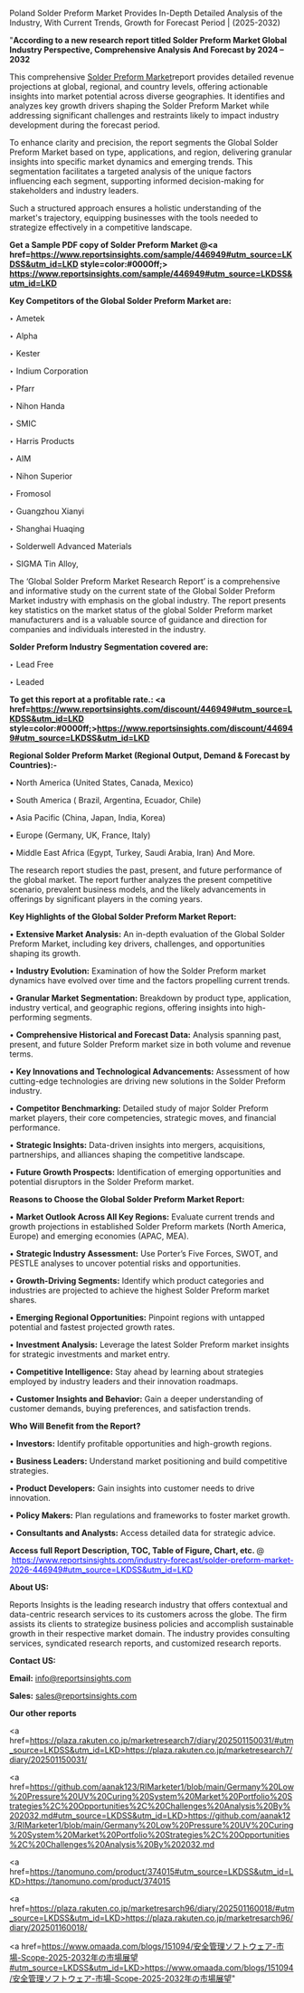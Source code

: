 Poland Solder Preform Market Provides In-Depth Detailed Analysis of the Industry, With Current Trends, Growth for Forecast Period | (2025-2032)

"<strong>According to a new research report titled Solder Preform Market Global Industry Perspective, Comprehensive Analysis And Forecast by 2024 – 2032</strong>

This comprehensive <a href=https://www.reportsinsights.com/sample/446949>Solder Preform Market</a>report provides detailed revenue projections at global, regional, and country levels, offering actionable insights into market potential across diverse geographies. It identifies and analyzes key growth drivers shaping the Solder Preform Market while addressing significant challenges and restraints likely to impact industry development during the forecast period.

To enhance clarity and precision, the report segments the Global Solder Preform Market based on type, applications, and region, delivering granular insights into specific market dynamics and emerging trends. This segmentation facilitates a targeted analysis of the unique factors influencing each segment, supporting informed decision-making for stakeholders and industry leaders.

Such a structured approach ensures a holistic understanding of the market's trajectory, equipping businesses with the tools needed to strategize effectively in a competitive landscape.

<strong>Get a Sample PDF copy of Solder Preform Market </strong><strong>@<a href=https://www.reportsinsights.com/sample/446949#utm_source=LKDSS&utm_id=LKD style=color:#0000ff;> https://www.reportsinsights.com/sample/446949#utm_source=LKDSS&utm_id=LKD</a></strong></font>

<strong>Key Competitors of the Global Solder Preform Market are:</strong>

‣ Ametek

‣ Alpha

‣ Kester

‣ Indium Corporation

‣ Pfarr

‣ Nihon Handa

‣ SMIC

‣ Harris Products

‣ AIM

‣ Nihon Superior

‣ Fromosol

‣ Guangzhou Xianyi

‣ Shanghai Huaqing

‣ Solderwell Advanced Materials

‣ SIGMA Tin Alloy,

The ‘Global Solder Preform Market Research Report’ is a comprehensive and informative study on the current state of the Global Solder Preform Market industry with emphasis on the global industry. The report presents key statistics on the market status of the global Solder Preform market manufacturers and is a valuable source of guidance and direction for companies and individuals interested in the industry.

<strong>Solder Preform Industry Segmentation covered are:</strong>

‣ Lead Free

‣ Leaded

<strong>To get this report at a profitable rate.: <a href=https://www.reportsinsights.com/discount/446949#utm_source=LKDSS&utm_id=LKD style=color:#0000ff;>https://www.reportsinsights.com/discount/446949#utm_source=LKDSS&utm_id=LKD</a></strong></font>

<strong>Regional Solder Preform Market (Regional Output, Demand &amp; Forecast by Countries):-</strong>

• North America (United States, Canada, Mexico)

• South America ( Brazil, Argentina, Ecuador, Chile)

• Asia Pacific (China, Japan, India, Korea)

• Europe (Germany, UK, France, Italy)

• Middle East Africa (Egypt, Turkey, Saudi Arabia, Iran) And More.

The research report studies the past, present, and future performance of the global market. The report further analyzes the present competitive scenario, prevalent business models, and the likely advancements in offerings by significant players in the coming years.

<strong>Key Highlights of the Global Solder Preform Market Report:</strong>

• <strong>Extensive Market Analysis:</strong> An in-depth evaluation of the Global Solder Preform Market, including key drivers, challenges, and opportunities shaping its growth.

• <strong>Industry Evolution:</strong> Examination of how the Solder Preform market dynamics have evolved over time and the factors propelling current trends.

• <strong>Granular Market Segmentation:</strong> Breakdown by product type, application, industry vertical, and geographic regions, offering insights into high-performing segments.

• <strong>Comprehensive Historical and Forecast Data:</strong> Analysis spanning past, present, and future Solder Preform market size in both volume and revenue terms.

• <strong>Key Innovations and Technological Advancements:</strong> Assessment of how cutting-edge technologies are driving new solutions in the Solder Preform industry.

• <strong>Competitor Benchmarking:</strong> Detailed study of major Solder Preform market players, their core competencies, strategic moves, and financial performance.

• <strong>Strategic Insights:</strong> Data-driven insights into mergers, acquisitions, partnerships, and alliances shaping the competitive landscape.

• <strong>Future Growth Prospects:</strong> Identification of emerging opportunities and potential disruptors in the Solder Preform market.

<strong>Reasons to Choose the Global Solder Preform Market Report:</strong>

• <strong>Market Outlook Across All Key Regions:</strong> Evaluate current trends and growth projections in established Solder Preform markets (North America, Europe) and emerging economies (APAC, MEA).

• <strong>Strategic Industry Assessment:</strong> Use Porter’s Five Forces, SWOT, and PESTLE analyses to uncover potential risks and opportunities.

• <strong>Growth-Driving Segments:</strong> Identify which product categories and industries are projected to achieve the highest Solder Preform market shares.

• <strong>Emerging Regional Opportunities:</strong> Pinpoint regions with untapped potential and fastest projected growth rates.

• <strong>Investment Analysis:</strong> Leverage the latest Solder Preform market insights for strategic investments and market entry.

• <strong>Competitive Intelligence:</strong> Stay ahead by learning about strategies employed by industry leaders and their innovation roadmaps.

• <strong>Customer Insights and Behavior:</strong> Gain a deeper understanding of customer demands, buying preferences, and satisfaction trends.

<strong>Who Will Benefit from the Report?</strong>

• <strong>Investors:</strong> Identify profitable opportunities and high-growth regions.

• <strong>Business Leaders:</strong> Understand market positioning and build competitive strategies.

• <strong>Product Developers:</strong> Gain insights into customer needs to drive innovation.

• <strong>Policy Makers:</strong> Plan regulations and frameworks to foster market growth.

• <strong>Consultants and Analysts:</strong> Access detailed data for strategic advice.
</ul>
<strong>Access full Report Description, TOC, Table of Figure, Chart, etc. </strong>@  <a href=https://www.reportsinsights.com/industry-forecast/solder-preform-market-2026-446949#utm_source=LKDSS&utm_id=LKD style=color:#0000ff;>https://www.reportsinsights.com/industry-forecast/solder-preform-market-2026-446949#utm_source=LKDSS&utm_id=LKD</a></font>

<strong><strong>About US</strong>:</strong>

Reports Insights is the leading research industry that offers contextual and data-centric research services to its customers across the globe. The firm assists its clients to strategize business policies and accomplish sustainable growth in their respective market domain. The industry provides consulting services, syndicated research reports, and customized research reports.

<strong>Contact US:</strong>

<p class=""""><b>Email:</b> <a href=mailto:info@reportsinsights.com>info@reportsinsights.com</a></p>
<p class=""""><b>Sales:</b> <a href=mailto:sales@reportsinsights.com>sales@reportsinsights.com</a></p>

<strong>Our other reports</strong>

<a href=https://plaza.rakuten.co.jp/marketresearch7/diary/202501150031/#utm_source=LKDSS&utm_id=LKD>https://plaza.rakuten.co.jp/marketresearch7/diary/202501150031/</a>

<a href=https://github.com/aanak123/RIMarketer1/blob/main/Germany%20Low%20Pressure%20UV%20Curing%20System%20Market%20Portfolio%20Strategies%2C%20Opportunities%2C%20Challenges%20Analysis%20By%202032.md#utm_source=LKDSS&utm_id=LKD>https://github.com/aanak123/RIMarketer1/blob/main/Germany%20Low%20Pressure%20UV%20Curing%20System%20Market%20Portfolio%20Strategies%2C%20Opportunities%2C%20Challenges%20Analysis%20By%202032.md</a>

<a href=https://tanomuno.com/product/374015#utm_source=LKDSS&utm_id=LKD>https://tanomuno.com/product/374015</a>

<a href=https://plaza.rakuten.co.jp/marketresarch96/diary/202501160018/#utm_source=LKDSS&utm_id=LKD>https://plaza.rakuten.co.jp/marketresarch96/diary/202501160018/</a>

<a href=https://www.omaada.com/blogs/151094/安全管理ソフトウェア-市場-Scope-2025-2032年の市場展望#utm_source=LKDSS&utm_id=LKD>https://www.omaada.com/blogs/151094/安全管理ソフトウェア-市場-Scope-2025-2032年の市場展望</a>"

